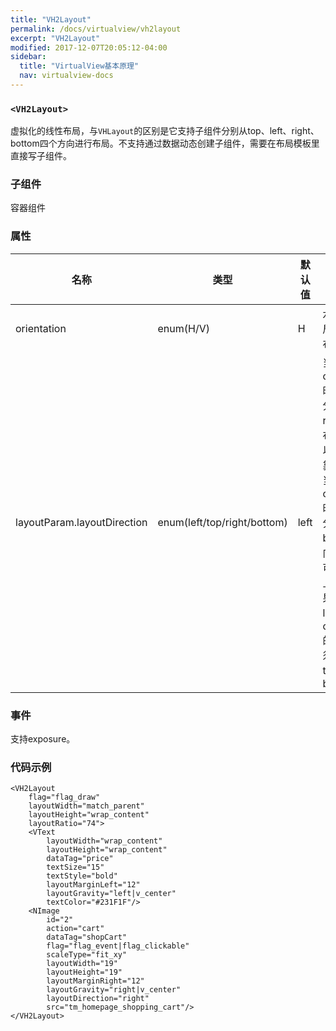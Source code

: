 ```yaml
---
title: "VH2Layout"
permalink: /docs/virtualview/vh2layout
excerpt: "VH2Layout"
modified: 2017-12-07T20:05:12-04:00
sidebar:
  title: "VirtualView基本原理"
  nav: virtualview-docs
---
```


### `<VH2Layout>`

虚拟化的线性布局，与`VHLayout`的区别是它支持子组件分别从top、left、right、bottom四个方向进行布局。不支持通过数据动态创建子组件，需要在布局模板里直接写子组件。

### 子组件
容器组件

### 属性

|名称|类型|默认值|描述|
|---|---|---|---|
|orientation|enum(H/V)|H|水平方向布局，垂直方向布局|
|layoutParam.layoutDirection|enum(left/top/right/bottom)|left|当oriention=H时，支持组件分布从left与right两个方向布局，这样可以实现靠左、靠右的效果；当orientation=V时，支持组件分布从top与bottom两个方向布局，这样可以实现靠上、靠下的效果；默认值是left，在orientation=V的情况下，必须显示指定top或者bottom|

### 事件

支持exposure。

### 代码示例

```
<VH2Layout
    flag="flag_draw"
    layoutWidth="match_parent"
    layoutHeight="wrap_content"
    layoutRatio="74">
    <VText
        layoutWidth="wrap_content"
        layoutHeight="wrap_content"
        dataTag="price"
        textSize="15"
        textStyle="bold"
        layoutMarginLeft="12"
        layoutGravity="left|v_center"
        textColor="#231F1F"/>
    <NImage
        id="2"
        action="cart"
        dataTag="shopCart"
        flag="flag_event|flag_clickable"
        scaleType="fit_xy"
        layoutWidth="19"
        layoutHeight="19"
        layoutMarginRight="12"
        layoutGravity="right|v_center"
        layoutDirection="right"
        src="tm_homepage_shopping_cart"/>
</VH2Layout>
```  